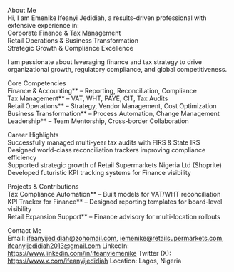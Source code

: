About Me  
 Hi, I am Emenike Ifeanyi Jedidiah, a results-driven professional with extensive experience in:  
 Corporate Finance & Tax Management  
 Retail Operations & Business Transformation  
 Strategic Growth & Compliance Excellence  

I am passionate about leveraging finance and tax strategy to drive organizational growth, regulatory compliance, and global competitiveness.  

Core Competencies  
  Finance & Accounting** – Reporting, Reconciliation, Compliance  
  Tax Management** – VAT, WHT, PAYE, CIT, Tax Audits  
  Retail Operations** – Strategy, Vendor Management, Cost Optimization  
  Business Transformation** – Process Automation, Change Management  
  Leadership** – Team Mentorship, Cross-border Collaboration
 
Career Highlights  
 Successfully managed multi-year tax audits with FIRS & State IRS  
 Designed world-class reconciliation trackers improving compliance efficiency  
 Supported strategic growth of Retail Supermarkets Nigeria Ltd (Shoprite)  
 Developed futuristic KPI tracking systems for Finance visibility  

 Projects & Contributions  
  Tax Compliance Automation** – Built models for VAT/WHT reconciliation  
  KPI Tracker for Finance** – Designed reporting templates for board-level visibility  
  Retail Expansion Support** – Finance advisory for multi-location rollouts  

  Contact Me  
   Email: ifeanyijedidiah@zohomail.com, iemenike@retailsupermarkets.com, ifeanyijedidiah2013@gmail.com
   LinkedIn: https://www.linkedin.com/in/ifeanyiemenike
   Twitter (X): https://www.x.com/ifeanyijedidiah
   Location: Lagos, Nigeria  
